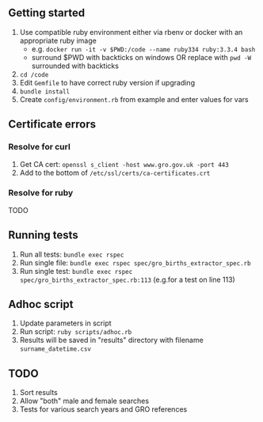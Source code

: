 ## Getting started

1. Use compatible ruby environment either via rbenv or docker with an appropriate ruby image
   - e.g. `docker run -it -v $PWD:/code --name ruby334 ruby:3.3.4 bash`
   - surround $PWD with backticks on windows OR replace with `pwd -W` surrounded with backticks
2. `cd /code`
3. Edit `Gemfile` to have correct ruby version if upgrading
4. `bundle install`
5. Create `config/environment.rb` from example and enter values for vars

## Certificate errors

### Resolve for curl

1. Get CA cert: `openssl s_client -host www.gro.gov.uk -port 443`
2. Add to the bottom of `/etc/ssl/certs/ca-certificates.crt`

### Resolve for ruby

TODO

## Running tests

1. Run all tests: `bundle exec rspec`
2. Run single file: `bundle exec rspec spec/gro_births_extractor_spec.rb`
3. Run single test: `bundle exec rspec spec/gro_births_extractor_spec.rb:113` (e.g.for a test on line 113)

## Adhoc script

1. Update parameters in script
2. Run script: `ruby scripts/adhoc.rb`
3. Results will be saved in "results" directory with filename `surname_datetime.csv`


## TODO

1. Sort results
2. Allow "both" male and female searches
3. Tests for various search years and GRO references


